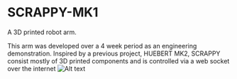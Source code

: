 # SCRAPPY-MK1
 A 3D printed robot arm.
 
 This arm was developed over a 4 week period as an engineering demonstration. Inspired by a previous project, HUEBERT MK2, SCRAPPY consist mostly of 3D printed components and is controlled via a web socket over the internet
![Alt text](relative/path/to/img.jpg?raw=true "Title")